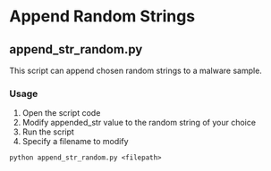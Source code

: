# Append Random Strings
## append_str_random.py

This script can append chosen random strings to a malware sample. 

### Usage
1. Open the script code
2. Modify appended_str value to the random string of your choice
3. Run the script 
4. Specify a filename to modify

`python append_str_random.py <filepath>`


